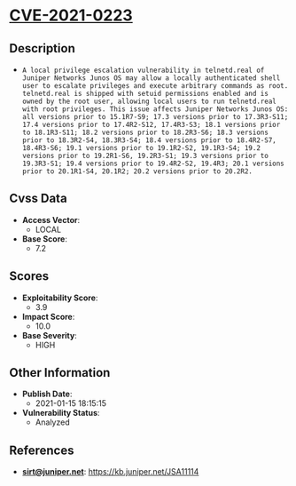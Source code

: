
# [CVE-2021-0223](https://kb.juniper.net/JSA11114)

## Description

- `A local privilege escalation vulnerability in telnetd.real of Juniper Networks Junos OS may allow a locally authenticated shell user to escalate privileges and execute arbitrary commands as root. telnetd.real is shipped with setuid permissions enabled and is owned by the root user, allowing local users to run telnetd.real with root privileges. This issue affects Juniper Networks Junos OS: all versions prior to 15.1R7-S9; 17.3 versions prior to 17.3R3-S11; 17.4 versions prior to 17.4R2-S12, 17.4R3-S3; 18.1 versions prior to 18.1R3-S11; 18.2 versions prior to 18.2R3-S6; 18.3 versions prior to 18.3R2-S4, 18.3R3-S4; 18.4 versions prior to 18.4R2-S7, 18.4R3-S6; 19.1 versions prior to 19.1R2-S2, 19.1R3-S4; 19.2 versions prior to 19.2R1-S6, 19.2R3-S1; 19.3 versions prior to 19.3R3-S1; 19.4 versions prior to 19.4R2-S2, 19.4R3; 20.1 versions prior to 20.1R1-S4, 20.1R2; 20.2 versions prior to 20.2R2.`

## Cvss Data

- **Access Vector**:
  - LOCAL
- **Base Score**:
  - 7.2

## Scores

- **Exploitability Score**:
  - 3.9
- **Impact Score**:
  - 10.0
- **Base Severity**:
  - HIGH

## Other Information

- **Publish Date**:
  - 2021-01-15 18:15:15
- **Vulnerability Status**:
  - Analyzed

## References

- **sirt@juniper.net**: https://kb.juniper.net/JSA11114
